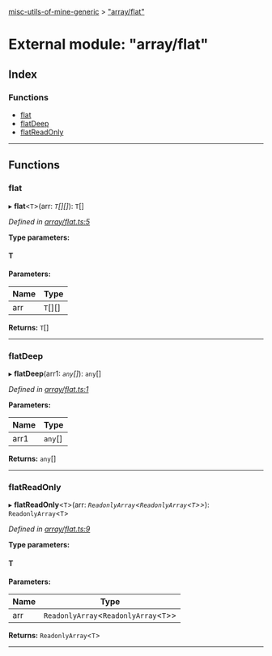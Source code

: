 [misc-utils-of-mine-generic](../README.md) > ["array/flat"](../modules/_array_flat_.md)

# External module: "array/flat"

## Index

### Functions

* [flat](_array_flat_.md#flat)
* [flatDeep](_array_flat_.md#flatdeep)
* [flatReadOnly](_array_flat_.md#flatreadonly)

---

## Functions

<a id="flat"></a>

###  flat

▸ **flat**<`T`>(arr: *`T`[][]*): `T`[]

*Defined in [array/flat.ts:5](https://github.com/cancerberoSgx/misc-utils-of-mine/blob/1466ef5/misc-utils-of-mine-generic/src/array/flat.ts#L5)*

**Type parameters:**

#### T 
**Parameters:**

| Name | Type |
| ------ | ------ |
| arr | `T`[][] |

**Returns:** `T`[]

___
<a id="flatdeep"></a>

###  flatDeep

▸ **flatDeep**(arr1: *`any`[]*): `any`[]

*Defined in [array/flat.ts:1](https://github.com/cancerberoSgx/misc-utils-of-mine/blob/1466ef5/misc-utils-of-mine-generic/src/array/flat.ts#L1)*

**Parameters:**

| Name | Type |
| ------ | ------ |
| arr1 | `any`[] |

**Returns:** `any`[]

___
<a id="flatreadonly"></a>

###  flatReadOnly

▸ **flatReadOnly**<`T`>(arr: *`ReadonlyArray`<`ReadonlyArray`<`T`>>*): `ReadonlyArray`<`T`>

*Defined in [array/flat.ts:9](https://github.com/cancerberoSgx/misc-utils-of-mine/blob/1466ef5/misc-utils-of-mine-generic/src/array/flat.ts#L9)*

**Type parameters:**

#### T 
**Parameters:**

| Name | Type |
| ------ | ------ |
| arr | `ReadonlyArray`<`ReadonlyArray`<`T`>> |

**Returns:** `ReadonlyArray`<`T`>

___

